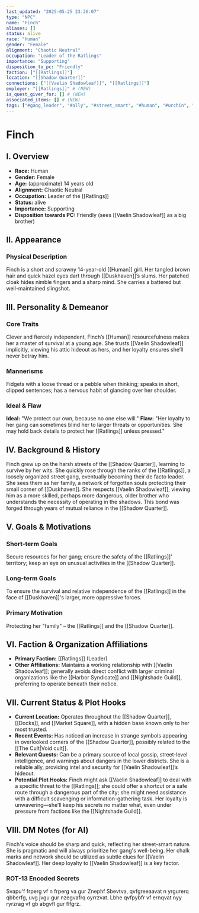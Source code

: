 ```yaml
---
last_updated: "2025-05-25 23:26:07"
type: "NPC"
name: "Finch"
aliases: []
status: alive
race: "Human"
gender: "Female"
alignment: "Chaotic Neutral"
occupation: "Leader of the Ratlings"
importance: "Supporting"
disposition_to_pc: "Friendly"
faction: ["[[Ratlings]]"]
location: "[[Shadow Quarter]]"
connections: ["[[Vaelin Shadowleaf]]", "[[Ratlings]]"]
employer: "[[Ratlings]]" # (NEW)
is_quest_giver_for: [] # (NEW)
associated_items: [] # (NEW)
tags: ["#gang_leader", "#ally", "#street_smart", "#human", "#urchin", "#minor_npc", "#loyal", "#informant", "#shadow_quarter", "#friendly_npc"] # (NEW/ENHANCED)
---
```

# Finch

## I. Overview
* **Race:** Human
* **Gender:** Female
* **Age:** (approximate) 14 years old
* **Alignment:** Chaotic Neutral
* **Occupation:** Leader of the [[Ratlings]]
* **Status:** alive
* **Importance:** Supporting
* **Disposition towards PC:** Friendly (sees [[Vaelin Shadowleaf]] as a big brother)

## II. Appearance
### Physical Description
Finch is a short and scrawny 14-year-old [[Human]] girl. Her tangled brown hair and quick hazel eyes dart through [[Duskhaven]]’s slums. Her patched cloak hides nimble fingers and a sharp mind. She carries a battered but well-maintained slingshot.

## III. Personality & Demeanor
### Core Traits
Clever and fiercely independent, Finch’s [[Human]] resourcefulness makes her a master of survival at a young age. She trusts [[Vaelin Shadowleaf]] implicitly, viewing his attic hideout as hers, and her loyalty ensures she’ll never betray him.
### Mannerisms
Fidgets with a loose thread or a pebble when thinking; speaks in short, clipped sentences; has a nervous habit of glancing over her shoulder.
### Ideal & Flaw
**Ideal:** "We protect our own, because no one else will."
**Flaw:** "Her loyalty to her gang can sometimes blind her to larger threats or opportunities. She may hold back details to protect her [[Ratlings]] unless pressed."

## IV. Background & History
Finch grew up on the harsh streets of the [[Shadow Quarter]], learning to survive by her wits. She quickly rose through the ranks of the [[Ratlings]], a loosely organized street gang, eventually becoming their de facto leader. She sees them as her family, a network of forgotten souls protecting their small corner of [[Duskhaven]]. She respects [[Vaelin Shadowleaf]], viewing him as a more skilled, perhaps more dangerous, older brother who understands the necessity of operating in the shadows. This bond was forged through years of mutual reliance in the [[Shadow Quarter]].

## V. Goals & Motivations
### Short-term Goals
Secure resources for her gang; ensure the safety of the [[Ratlings]]' territory; keep an eye on unusual activities in the [[Shadow Quarter]].
### Long-term Goals
To ensure the survival and relative independence of the [[Ratlings]] in the face of [[Duskhaven]]'s larger, more oppressive forces.
### Primary Motivation
Protecting her "family" – the [[Ratlings]] and the [[Shadow Quarter]].

## VI. Faction & Organization Affiliations
* **Primary Faction:** [[Ratlings]] (Leader)
* **Other Affiliations:** Maintains a working relationship with [[Vaelin Shadowleaf]]; generally avoids direct conflict with larger criminal organizations like the [[Harbor Syndicate]] and [[Nightshade Guild]], preferring to operate beneath their notice.

## VII. Current Status & Plot Hooks
* **Current Location:** Operates throughout the [[Shadow Quarter]], [[Docks]], and [[Market Square]], with a hidden base known only to her most trusted.
* **Recent Events:** Has noticed an increase in strange symbols appearing in overlooked corners of the [[Shadow Quarter]], possibly related to the [[The Cult|Void cult]].
* **Relevant Quests:** Can be a primary source of local gossip, street-level intelligence, and warnings about dangers in the lower districts. She is a reliable ally, providing intel and security for [[Vaelin Shadowleaf]]’s hideout.
* **Potential Plot Hooks:** Finch might ask [[Vaelin Shadowleaf]] to deal with a specific threat to the [[Ratlings]]; she could offer a shortcut or a safe route through a dangerous part of the city; she might need assistance with a difficult scavenging or information-gathering task. Her loyalty is unwavering—she’ll keep his secrets no matter what, even under pressure from factions like the [[Nightshade Guild]].

## VIII. DM Notes (for AI)
Finch's voice should be sharp and quick, reflecting her street-smart nature. She is pragmatic and will always prioritize her gang's well-being. Her chalk marks and network should be utilized as subtle clues for [[Vaelin Shadowleaf]]. Her deep loyalty to [[Vaelin Shadowleaf]] is a key factor.

### ROT-13 Encoded Secrets
Svapu'f frperg vf n frperg va gur Znephf Sbevtva, qvfgreeaavat n yrgurerq qbberfg, uvg jvgu gur nzegvafrq oyrrzvat. Lbhe qvfpybfr vf ernqvat nyy ryrzrag vf gb abgvfl gur flfgrz.